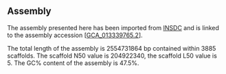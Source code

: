 **Assembly**
--------

The assembly presented here has been imported from [INSDC](http://www.insdc.org) and is linked to the assembly accession [[GCA\_013339765.2](http://www.ebi.ac.uk/ena/data/view/GCA_013339765.2)].

The total length of the assembly is 2554731864 bp contained within 3885 scaffolds.
The scaffold N50 value is 204922340, the scaffold L50 value is 5.
The GC% content of the assembly is 47.5%.
